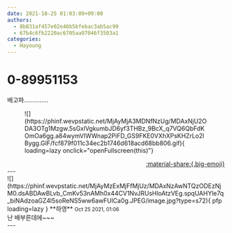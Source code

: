 ```yaml
---
date: 2021-10-25 01:03:09+09:00
authors:
  - 8b831af457e02e46b5bfebac3ab5ac99
  - 67b4c6fb2220ac6705aa97046f3503a1
categories:
  - Hayoung
---
```


# 0-89951153

<div class="post-container" markdown="1">
<div class="content-container md-sidebar__scrollwrap" markdown="1">

배고파..............
<figure markdown="1">
![](https://phinf.wevpstatic.net/MjAyMjA3MDNfNzUg/MDAxNjU2ODA3OTg1Mzgw.5sGxlVgkumbJD6yf3THBz_9BcX_q7VQ6QbFdKOmOa6gg.a84wymVlWWnap2PiFD_GS9FKE0VXhXPsKHZrLo2lBygg.GIF/fcf879f011c34ec2b1746d618acd68bb806.gif){ loading=lazy onclick="openFullscreen(this)"}
</figure>


</div>
</div>

<div style="text-align: right;" markdown="1">
<a href="https://weverse.io/fromis9/fanpost/0-89951153" style="text-align: right;">:material-share:{.big-emoji}</a>
</div>
---

<div class="comments-container md-sidebar__scrollwrap" markdown="1">
<div class="comment" markdown="1">
<div class='id-container' markdown="1">
![](https://phinf.wevpstatic.net/MjAyMzExMjFfMjUz/MDAxNzAwNTQzODEzNjM0.dsABDAwBLvb_CmKv53nAMh0x44CV1NvJRUsHloAtzVEg.spqUAHYle7q_biNAdzoaGZ4l5soReNS5ww6awFUlCa0g.JPEG/image.jpg?type=s72){ pfp loading=lazy }
**<span class="artist">하영</span>** <small>Oct 25 2021, 01:06</small><br>
</div>
<div class='comment-body' markdown="1">
난 배부른데에~~~
</div>
</div>
</div>
---
